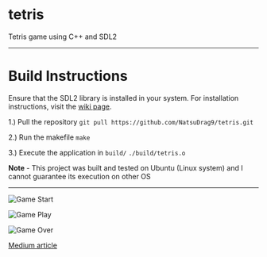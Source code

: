 # tetris
Tetris game using C++ and SDL2

---

# Build Instructions
Ensure that the SDL2 library is installed in your system. For installation instructions, visit the [wiki page](https://wiki.libsdl.org/SDL2/Installation).

1.) Pull the repository
```git pull https://github.com/NatsuDrag9/tetris.git``` <br />

2.) Run the makefile
```make``` <br />

3.) Execute the application in ```build/```
```./build/tetris.o```

**Note** - This project was built and tested on Ubuntu (Linux system) and I cannot guarantee its execution on other OS

---

![Game Start](https://github.com/NatsuDrag9/tetris/blob/main/assets/game_start.png)

![Game Play](https://github.com/NatsuDrag9/tetris/blob/main/assets/game_play.png)

![Game Over](https://github.com/NatsuDrag9/tetris/blob/main/assets/game_over.png)

[Medium article](https://rohitimandi.medium.com/tetris-game-using-c-and-sdl2-8a206354e09f)